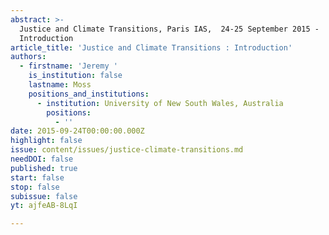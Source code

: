 ```yaml
---
abstract: >-
  Justice and Climate Transitions, Paris IAS,  24-25 September 2015 -
  Introduction
article_title: 'Justice and Climate Transitions : Introduction'
authors:
  - firstname: 'Jeremy '
    is_institution: false
    lastname: Moss
    positions_and_institutions:
      - institution: University of New South Wales, Australia
        positions:
          - ''
date: 2015-09-24T00:00:00.000Z
highlight: false
issue: content/issues/justice-climate-transitions.md
needDOI: false
published: true
start: false
stop: false
subissue: false
yt: ajfeAB-8LqI

---
```

<Youtube yt="ajfeAB-8LqI" caption="Justice and Climate Transitions : Introduction" start="false" stop="false"></Youtube>

